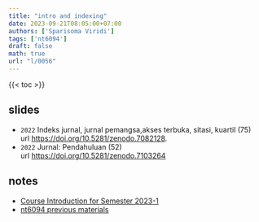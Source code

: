```yaml
---
title: "intro and indexing"
date: 2023-09-21T08:05:00+07:00
authors: ['Sparisoma Viridi']
tags: ['nt6094']
draft: false
math: true
url: "l/0056"
---
```

{{< toc >}}


## slides
+ `2022` Indeks jurnal, jurnal pemangsa,akses terbuka, sitasi, kuartil (75) \
  url https://doi.org/10.5281/zenodo.7082128.
+ `2022` Jurnal: Pendahuluan (52) \
  url https://doi.org/10.5281/zenodo.7103264

## notes
+ [Course Introduction for Semester 2023-1](../0017/)
+ [nt6094 previous materials](../0025/)